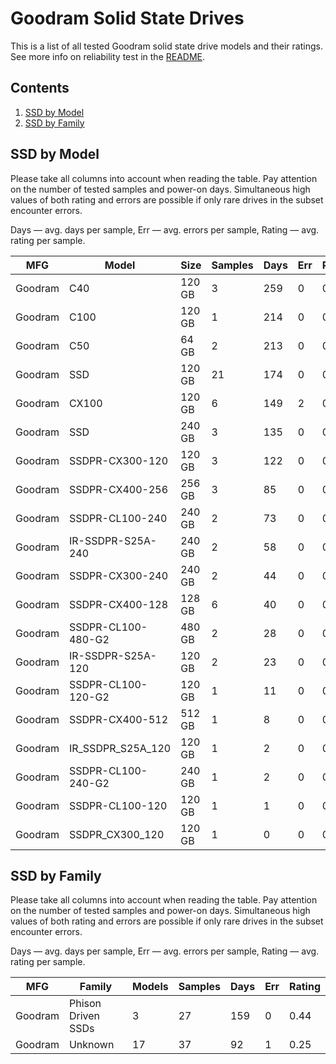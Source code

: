 Goodram Solid State Drives
==========================

This is a list of all tested Goodram solid state drive models and their ratings. See
more info on reliability test in the [README](https://github.com/linuxhw/SMART).

Contents
--------

1. [ SSD by Model  ](#ssd-by-model)
2. [ SSD by Family ](#ssd-by-family)

SSD by Model
------------

Please take all columns into account when reading the table. Pay attention on the
number of tested samples and power-on days. Simultaneous high values of both rating
and errors are possible if only rare drives in the subset encounter errors.

Days   — avg. days per sample,
Err    — avg. errors per sample,
Rating — avg. rating per sample.

| MFG       | Model              | Size   | Samples | Days  | Err   | Rating |
|-----------|--------------------|--------|---------|-------|-------|--------|
| Goodram   | C40                | 120 GB | 3       | 259   | 0     | 0.71   |
| Goodram   | C100               | 120 GB | 1       | 214   | 0     | 0.59   |
| Goodram   | C50                | 64 GB  | 2       | 213   | 0     | 0.59   |
| Goodram   | SSD                | 120 GB | 21      | 174   | 0     | 0.48   |
| Goodram   | CX100              | 120 GB | 6       | 149   | 2     | 0.39   |
| Goodram   | SSD                | 240 GB | 3       | 135   | 0     | 0.37   |
| Goodram   | SSDPR-CX300-120    | 120 GB | 3       | 122   | 0     | 0.34   |
| Goodram   | SSDPR-CX400-256    | 256 GB | 3       | 85    | 0     | 0.23   |
| Goodram   | SSDPR-CL100-240    | 240 GB | 2       | 73    | 0     | 0.20   |
| Goodram   | IR-SSDPR-S25A-240  | 240 GB | 2       | 58    | 0     | 0.16   |
| Goodram   | SSDPR-CX300-240    | 240 GB | 2       | 44    | 0     | 0.12   |
| Goodram   | SSDPR-CX400-128    | 128 GB | 6       | 40    | 0     | 0.11   |
| Goodram   | SSDPR-CL100-480-G2 | 480 GB | 2       | 28    | 0     | 0.08   |
| Goodram   | IR-SSDPR-S25A-120  | 120 GB | 2       | 23    | 0     | 0.06   |
| Goodram   | SSDPR-CL100-120-G2 | 120 GB | 1       | 11    | 0     | 0.03   |
| Goodram   | SSDPR-CX400-512    | 512 GB | 1       | 8     | 0     | 0.02   |
| Goodram   | IR_SSDPR_S25A_120  | 120 GB | 1       | 2     | 0     | 0.01   |
| Goodram   | SSDPR-CL100-240-G2 | 240 GB | 1       | 2     | 0     | 0.01   |
| Goodram   | SSDPR-CL100-120    | 120 GB | 1       | 1     | 0     | 0.00   |
| Goodram   | SSDPR_CX300_120    | 120 GB | 1       | 0     | 0     | 0.00   |

SSD by Family
-------------

Please take all columns into account when reading the table. Pay attention on the
number of tested samples and power-on days. Simultaneous high values of both rating
and errors are possible if only rare drives in the subset encounter errors.

Days   — avg. days per sample,
Err    — avg. errors per sample,
Rating — avg. rating per sample.

| MFG       | Family                 | Models | Samples | Days  | Err   | Rating |
|-----------|------------------------|--------|---------|-------|-------|--------|
| Goodram   | Phison Driven SSDs     | 3      | 27      | 159   | 0     | 0.44   |
| Goodram   | Unknown                | 17     | 37      | 92    | 1     | 0.25   |
